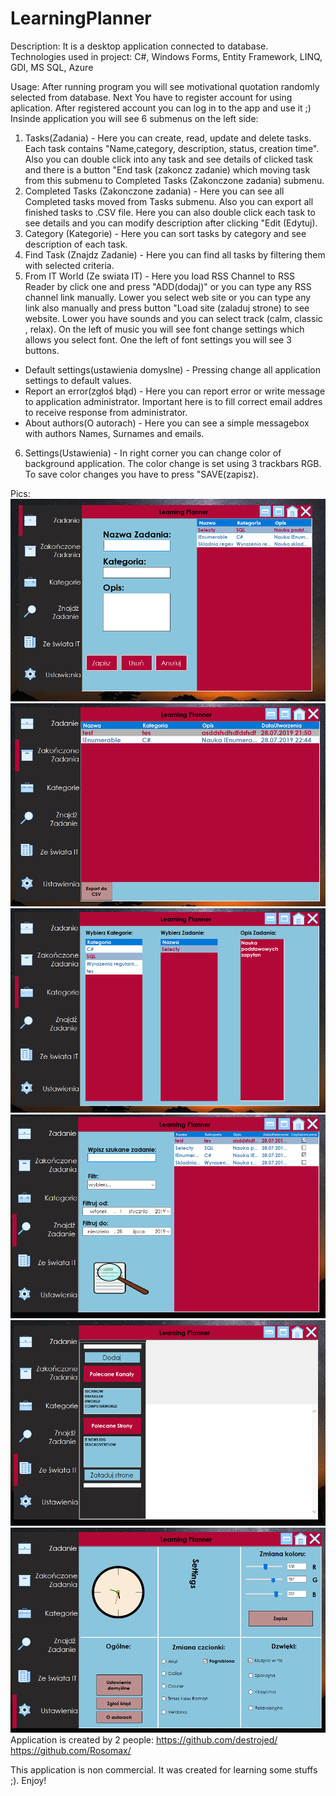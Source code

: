 # LearningPlanner
Description: It is a desktop application connected to database. Technologies used in project: C#, Windows Forms, Entity Framework, LINQ, GDI, MS SQL, Azure

Usage: After running program you will see motivational quotation randomly selected from database. Next You have to register account for using aplication. After registered account you can log in to the app and use it ;)
Insinde application you will see 6 submenus on the left side:
1. Tasks(Zadania) - Here you can create, read, update and delete tasks. Each task contains "Name,category, description, status, creation time". Also you can double click into any task and see details of clicked task and there is a button "End task (zakoncz zadanie) which moving task from this submenu to Completed Tasks (Zakonczone zadania) submenu.
2. Completed Tasks (Zakonczone zadania) - Here you can see all Completed tasks moved from Tasks submenu. Also you can export all finished tasks to .CSV file. Here you can also double click each task to see details and you can modify description after clicking "Edit (Edytuj).
3. Category (Kategorie) - Here you can sort tasks by category and see description of each task.
4. Find Task (Znajdz Zadanie) - Here you can find all tasks by filtering them with selected criteria.
5. From IT World (Ze swiata IT) - Here you load RSS Channel to RSS Reader by click one and press "ADD(dodaj)" or you can type any RSS channel link manually. Lower you select web site or you can type any link also manually and press button "Load site (zaladuj strone) to see website. Lower you have sounds and you can select track (calm, classic , relax). On the left of music you will see font change settings which allows you select font. One the left of font settings you will see 3 buttons. 
- Default settings(ustawienia domyslne) - Pressing change all application settings to default values.
- Report an error(zgłoś błąd) - Here you can report error or write message to application administrator. Important here is to fill correct email addres to receive response from administrator.
- About authors(O autorach) - Here you can see a simple messagebox with authors Names, Surnames and emails.
6. Settings(Ustawienia) - In right corner you can change color of background application. The color change is set using 3 trackbars RGB.
To save color changes you have to press "SAVE(zapisz). 

Pics: 
![](Documentation/task.png)
![](Documentation/completedtask.png)
![](Documentation/category.png)
![](Documentation/findtask.png)
![](Documentation/ITNews.png)
![](Documentation/Settings.png)
Application is created by 2 people: 
https://github.com/destrojed/
https://github.com/Rosomax/

This application is non commercial. It was created for learning some stuffs ;). Enjoy!
